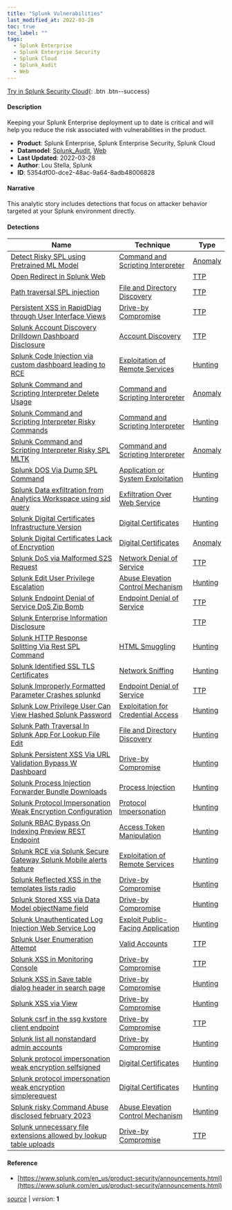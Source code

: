```yaml
---
title: "Splunk Vulnerabilities"
last_modified_at: 2022-03-28
toc: true
toc_label: ""
tags:
  - Splunk Enterprise
  - Splunk Enterprise Security
  - Splunk Cloud
  - Splunk_Audit
  - Web
---
```


[Try in Splunk Security Cloud](https://www.splunk.com/en_us/cyber-security.html){: .btn .btn--success}

#### Description

Keeping your Splunk Enterprise deployment up to date is critical and will help you reduce the risk associated with vulnerabilities in the product.

- **Product**: Splunk Enterprise, Splunk Enterprise Security, Splunk Cloud
- **Datamodel**: [Splunk_Audit](https://docs.splunk.com/Documentation/CIM/latest/User/SplunkAudit), [Web](https://docs.splunk.com/Documentation/CIM/latest/User/Web)
- **Last Updated**: 2022-03-28
- **Author**: Lou Stella, Splunk
- **ID**: 5354df00-dce2-48ac-9a64-8adb48006828

#### Narrative

This analytic story includes detections that focus on attacker behavior targeted at your Splunk environment directly.

#### Detections

| Name        | Technique   | Type         |
| ----------- | ----------- |--------------|
| [Detect Risky SPL using Pretrained ML Model](/application/b4aefb5f-1037-410d-a149-1e091288ba33/) | [Command and Scripting Interpreter](/tags/#command-and-scripting-interpreter) | [Anomaly](https://github.com/splunk/security_content/wiki/Detection-Analytic-Types) |
| [Open Redirect in Splunk Web](/deprecated/d199fb99-2312-451a-9daa-e5efa6ed76a7/) |  | [TTP](https://github.com/splunk/security_content/wiki/Detection-Analytic-Types) |
| [Path traversal SPL injection](/application/dfe55688-82ed-4d24-a21b-ed8f0e0fda99/) | [File and Directory Discovery](/tags/#file-and-directory-discovery) | [TTP](https://github.com/splunk/security_content/wiki/Detection-Analytic-Types) |
| [Persistent XSS in RapidDiag through User Interface Views](/application/ce6e1268-e01c-4df2-a617-0f034ed49a43/) | [Drive-by Compromise](/tags/#drive-by-compromise) | [TTP](https://github.com/splunk/security_content/wiki/Detection-Analytic-Types) |
| [Splunk Account Discovery Drilldown Dashboard Disclosure](/application/f844c3f6-fd99-43a2-ba24-93e35fe84be6/) | [Account Discovery](/tags/#account-discovery) | [TTP](https://github.com/splunk/security_content/wiki/Detection-Analytic-Types) |
| [Splunk Code Injection via custom dashboard leading to RCE](/application/b06b41d7-9570-4985-8137-0784f582a1b3/) | [Exploitation of Remote Services](/tags/#exploitation-of-remote-services) | [Hunting](https://github.com/splunk/security_content/wiki/Detection-Analytic-Types) |
| [Splunk Command and Scripting Interpreter Delete Usage](/application/8d3d5d5e-ca43-42be-aa1f-bc64375f6b04/) | [Command and Scripting Interpreter](/tags/#command-and-scripting-interpreter) | [Anomaly](https://github.com/splunk/security_content/wiki/Detection-Analytic-Types) |
| [Splunk Command and Scripting Interpreter Risky Commands](/application/1cf58ae1-9177-40b8-a26c-8966040f11ae/) | [Command and Scripting Interpreter](/tags/#command-and-scripting-interpreter) | [Hunting](https://github.com/splunk/security_content/wiki/Detection-Analytic-Types) |
| [Splunk Command and Scripting Interpreter Risky SPL MLTK](/application/19d0146c-2eae-4e53-8d39-1198a78fa9ca/) | [Command and Scripting Interpreter](/tags/#command-and-scripting-interpreter) | [Anomaly](https://github.com/splunk/security_content/wiki/Detection-Analytic-Types) |
| [Splunk DOS Via Dump SPL Command](/application/fb0e6823-365f-48ed-b09e-272ac4c1dad6/) | [Application or System Exploitation](/tags/#application-or-system-exploitation) | [Hunting](https://github.com/splunk/security_content/wiki/Detection-Analytic-Types) |
| [Splunk Data exfiltration from Analytics Workspace using sid query](/application/b6d77c6c-f011-4b03-8650-8f10edb7c4a8/) | [Exfiltration Over Web Service](/tags/#exfiltration-over-web-service) | [Hunting](https://github.com/splunk/security_content/wiki/Detection-Analytic-Types) |
| [Splunk Digital Certificates Infrastructure Version](/application/3c162281-7edb-4ebc-b9a4-5087aaf28fa7/) | [Digital Certificates](/tags/#digital-certificates) | [Hunting](https://github.com/splunk/security_content/wiki/Detection-Analytic-Types) |
| [Splunk Digital Certificates Lack of Encryption](/application/386a7ebc-737b-48cf-9ca8-5405459ed508/) | [Digital Certificates](/tags/#digital-certificates) | [Anomaly](https://github.com/splunk/security_content/wiki/Detection-Analytic-Types) |
| [Splunk DoS via Malformed S2S Request](/application/fc246e56-953b-40c1-8634-868f9e474cbd/) | [Network Denial of Service](/tags/#network-denial-of-service) | [TTP](https://github.com/splunk/security_content/wiki/Detection-Analytic-Types) |
| [Splunk Edit User Privilege Escalation](/application/39e1c326-67d7-4c0d-8584-8056354f6593/) | [Abuse Elevation Control Mechanism](/tags/#abuse-elevation-control-mechanism) | [Hunting](https://github.com/splunk/security_content/wiki/Detection-Analytic-Types) |
| [Splunk Endpoint Denial of Service DoS Zip Bomb](/application/b237d393-2f57-4531-aad7-ad3c17c8b041/) | [Endpoint Denial of Service](/tags/#endpoint-denial-of-service) | [TTP](https://github.com/splunk/security_content/wiki/Detection-Analytic-Types) |
| [Splunk Enterprise Information Disclosure](/deprecated/f6a26b7b-7e80-4963-a9a8-d836e7534ebd/) |  | [TTP](https://github.com/splunk/security_content/wiki/Detection-Analytic-Types) |
| [Splunk HTTP Response Splitting Via Rest SPL Command](/application/e615a0e1-a1b2-4196-9865-8aa646e1708c/) | [HTML Smuggling](/tags/#html-smuggling) | [Hunting](https://github.com/splunk/security_content/wiki/Detection-Analytic-Types) |
| [Splunk Identified SSL TLS Certificates](/network/620fbb89-86fd-4e2e-925f-738374277586/) | [Network Sniffing](/tags/#network-sniffing) | [Hunting](https://github.com/splunk/security_content/wiki/Detection-Analytic-Types) |
| [Splunk Improperly Formatted Parameter Crashes splunkd](/application/08978eca-caff-44c1-84dc-53f17def4e14/) | [Endpoint Denial of Service](/tags/#endpoint-denial-of-service) | [TTP](https://github.com/splunk/security_content/wiki/Detection-Analytic-Types) |
| [Splunk Low Privilege User Can View Hashed Splunk Password](/application/a1be424d-e59c-4583-b6f9-2dcc23be4875/) | [Exploitation for Credential Access](/tags/#exploitation-for-credential-access) | [Hunting](https://github.com/splunk/security_content/wiki/Detection-Analytic-Types) |
| [Splunk Path Traversal In Splunk App For Lookup File Edit](/application/8ed58987-738d-4917-9e44-b8ef6ab948a6/) | [File and Directory Discovery](/tags/#file-and-directory-discovery) | [Hunting](https://github.com/splunk/security_content/wiki/Detection-Analytic-Types) |
| [Splunk Persistent XSS Via URL Validation Bypass W Dashboard](/application/8a43558f-a53c-4ee4-86c1-30b1e8ef3606/) | [Drive-by Compromise](/tags/#drive-by-compromise) | [Hunting](https://github.com/splunk/security_content/wiki/Detection-Analytic-Types) |
| [Splunk Process Injection Forwarder Bundle Downloads](/application/8ea57d78-1aac-45d2-a913-0cd603fb6e9e/) | [Process Injection](/tags/#process-injection) | [Hunting](https://github.com/splunk/security_content/wiki/Detection-Analytic-Types) |
| [Splunk Protocol Impersonation Weak Encryption Configuration](/application/900892bf-70a9-4787-8c99-546dd98ce461/) | [Protocol Impersonation](/tags/#protocol-impersonation) | [Hunting](https://github.com/splunk/security_content/wiki/Detection-Analytic-Types) |
| [Splunk RBAC Bypass On Indexing Preview REST Endpoint](/application/bbe26f95-1655-471d-8abd-3d32fafa86f8/) | [Access Token Manipulation](/tags/#access-token-manipulation) | [Hunting](https://github.com/splunk/security_content/wiki/Detection-Analytic-Types) |
| [Splunk RCE via Splunk Secure Gateway  Splunk Mobile alerts feature](/application/baa41f09-df48-4375-8991-520beea161be/) | [Exploitation of Remote Services](/tags/#exploitation-of-remote-services) | [Hunting](https://github.com/splunk/security_content/wiki/Detection-Analytic-Types) |
| [Splunk Reflected XSS in the templates lists radio](/application/d532d105-c63f-4049-a8c4-e249127ca425/) | [Drive-by Compromise](/tags/#drive-by-compromise) | [Hunting](https://github.com/splunk/security_content/wiki/Detection-Analytic-Types) |
| [Splunk Stored XSS via Data Model objectName field](/application/062bff76-5f9c-496e-a386-cb1adcf69871/) | [Drive-by Compromise](/tags/#drive-by-compromise) | [Hunting](https://github.com/splunk/security_content/wiki/Detection-Analytic-Types) |
| [Splunk Unauthenticated Log Injection Web Service Log](/application/de3908dc-1298-446d-84b9-fa81d37e959b/) | [Exploit Public-Facing Application](/tags/#exploit-public-facing-application) | [Hunting](https://github.com/splunk/security_content/wiki/Detection-Analytic-Types) |
| [Splunk User Enumeration Attempt](/application/25625cb4-1c4d-4463-b0f9-7cb462699cde/) | [Valid Accounts](/tags/#valid-accounts) | [TTP](https://github.com/splunk/security_content/wiki/Detection-Analytic-Types) |
| [Splunk XSS in Monitoring Console](/application/b11accac-6fa3-4103-8a1a-7210f1a67087/) | [Drive-by Compromise](/tags/#drive-by-compromise) | [TTP](https://github.com/splunk/security_content/wiki/Detection-Analytic-Types) |
| [Splunk XSS in Save table dialog header in search page](/application/a974d1ee-ddca-4837-b6ad-d55a8a239c20/) | [Drive-by Compromise](/tags/#drive-by-compromise) | [Hunting](https://github.com/splunk/security_content/wiki/Detection-Analytic-Types) |
| [Splunk XSS via View](/application/9ac2bfea-a234-4a18-9d37-6d747e85c2e4/) | [Drive-by Compromise](/tags/#drive-by-compromise) | [Hunting](https://github.com/splunk/security_content/wiki/Detection-Analytic-Types) |
| [Splunk csrf in the ssg kvstore client endpoint](/application/4742d5f7-ce00-45ce-9c79-5e98b43b4410/) | [Drive-by Compromise](/tags/#drive-by-compromise) | [TTP](https://github.com/splunk/security_content/wiki/Detection-Analytic-Types) |
| [Splunk list all nonstandard admin accounts](/application/401d689c-8596-4c6b-a710-7b6fdca296d3/) | [Drive-by Compromise](/tags/#drive-by-compromise) | [Hunting](https://github.com/splunk/security_content/wiki/Detection-Analytic-Types) |
| [Splunk protocol impersonation weak encryption selfsigned](/application/c76c7a2e-df49-414a-bb36-dce2683770de/) | [Digital Certificates](/tags/#digital-certificates) | [Hunting](https://github.com/splunk/security_content/wiki/Detection-Analytic-Types) |
| [Splunk protocol impersonation weak encryption simplerequest](/application/839d12a6-b119-4d44-ac4f-13eed95412c8/) | [Digital Certificates](/tags/#digital-certificates) | [Hunting](https://github.com/splunk/security_content/wiki/Detection-Analytic-Types) |
| [Splunk risky Command Abuse disclosed february 2023](/application/ee69374a-d27e-4136-adac-956a96ff60fd/) | [Abuse Elevation Control Mechanism](/tags/#abuse-elevation-control-mechanism) | [Hunting](https://github.com/splunk/security_content/wiki/Detection-Analytic-Types) |
| [Splunk unnecessary file extensions allowed by lookup table uploads](/application/b7d1293f-e78f-415e-b5f6-443df3480082/) | [Drive-by Compromise](/tags/#drive-by-compromise) | [TTP](https://github.com/splunk/security_content/wiki/Detection-Analytic-Types) |

#### Reference

* [https://www.splunk.com/en_us/product-security/announcements.html](https://www.splunk.com/en_us/product-security/announcements.html)



[*source*](https://github.com/splunk/security_content/tree/develop/stories/splunk_vulnerabilities.yml) \| *version*: **1**